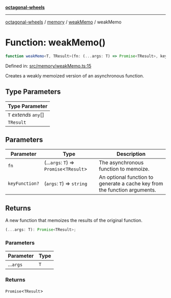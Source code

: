 [**octagonal-wheels**](../../../README.md)

***

[octagonal-wheels](../../../modules.md) / [memory](../../README.md) / [weakMemo](../README.md) / weakMemo

# Function: weakMemo()

```ts
function weakMemo<T, TResult>(fn: (...args: T) => Promise<TResult>, keyFunction?: (args: T) => string): (...args: T) => Promise<TResult>;
```

Defined in: [src/memory/weakMemo.ts:15](https://github.com/vrtmrz/octagonal-wheels/blob/main/src/memory/weakMemo.ts#L15)

Creates a weakly memoized version of an asynchronous function.

## Type Parameters

| Type Parameter |
| ------ |
| `T` *extends* `any`[] |
| `TResult` |

## Parameters

| Parameter | Type | Description |
| ------ | ------ | ------ |
| `fn` | (...`args`: `T`) => `Promise`\<`TResult`\> | The asynchronous function to memoize. |
| `keyFunction?` | (`args`: `T`) => `string` | An optional function to generate a cache key from the function arguments. |

## Returns

A new function that memoizes the results of the original function.

```ts
(...args: T): Promise<TResult>;
```

### Parameters

| Parameter | Type |
| ------ | ------ |
| ...`args` | `T` |

### Returns

`Promise`\<`TResult`\>
